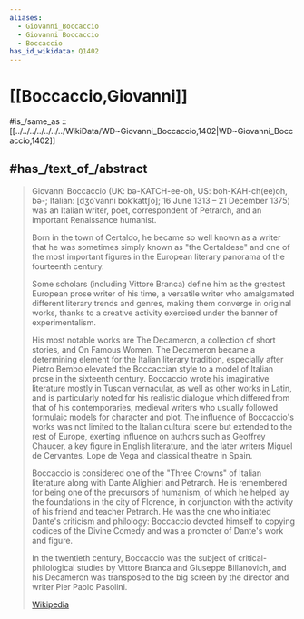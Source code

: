 ```yaml
---
aliases:
  - Giovanni_Boccaccio
  - Giovanni Boccaccio
  - Boccaccio
has_id_wikidata: Q1402
---
```


# [[Boccaccio,Giovanni]] 

#is_/same_as :: [[../../../../../../../WikiData/WD~Giovanni_Boccaccio,1402|WD~Giovanni_Boccaccio,1402]] 
## #has_/text_of_/abstract 

> Giovanni Boccaccio (UK:  bə-KATCH-ee-oh, US:  boh-KAH-ch(ee)oh, bə-; 
> Italian: [dʒoˈvanni bokˈkattʃo]; 16 June 1313 – 21 December 1375) 
> was an Italian writer, poet, correspondent of Petrarch, 
> and an important Renaissance humanist. 
> 
> Born in the town of Certaldo, he became so well known as a writer 
> that he was sometimes simply known as "the Certaldese" 
> and one of the most important figures in the European literary panorama of the fourteenth century. 
> 
> Some scholars (including Vittore Branca) define him as 
> the greatest European prose writer of his time, a versatile writer 
> who amalgamated different literary trends and genres, 
> making them converge in original works, 
> thanks to a creative activity exercised under the banner of experimentalism.
>
> His most notable works are The Decameron, a collection of short stories, and On Famous Women. The Decameron became a determining element for the Italian literary tradition, especially after Pietro Bembo elevated the Boccaccian style to a model of Italian prose in the sixteenth century. Boccaccio wrote his imaginative literature mostly in Tuscan vernacular, as well as other works in Latin, and is particularly noted for his realistic dialogue which differed from that of his contemporaries, medieval writers who usually followed formulaic models for character and plot. The influence of Boccaccio's works was not limited to the Italian cultural scene but extended to the rest of Europe, exerting influence on authors such as Geoffrey Chaucer, a key figure in English literature, and the later writers Miguel de Cervantes, Lope de Vega and classical theatre in Spain.
>
> Boccaccio is considered one of the "Three Crowns" of Italian literature along with Dante Alighieri and Petrarch. He is remembered for being one of the precursors of humanism, of which he helped lay the foundations in the city of Florence, in conjunction with the activity of his friend and teacher Petrarch. He was the one who initiated Dante's criticism and philology: Boccaccio devoted himself to copying codices of the Divine Comedy and was a promoter of Dante's work and figure.
>
> In the twentieth century, Boccaccio was the subject of critical-philological studies by Vittore Branca and Giuseppe Billanovich, and his Decameron was transposed to the big screen by the director and writer Pier Paolo Pasolini.
>
> [Wikipedia](https://en.wikipedia.org/wiki/Giovanni%20Boccaccio) 

